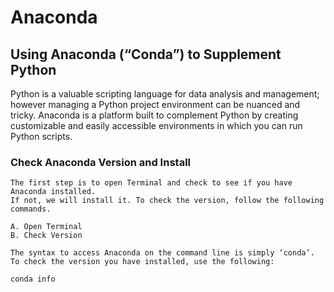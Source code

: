 # Anaconda

## Using Anaconda (“Conda”) to Supplement Python
Python is a valuable scripting language for data analysis and management; however managing a Python project environment can be nuanced and tricky. Anaconda is a platform built to complement Python by creating customizable and easily accessible environments in which you can run Python scripts.

### Check Anaconda Version and Install

```
The first step is to open Terminal and check to see if you have Anaconda installed. 
If not, we will install it. To check the version, follow the following commands.

A. Open Terminal
B. Check Version

The syntax to access Anaconda on the command line is simply ‘conda’. 
To check the version you have installed, use the following:

conda info
```




